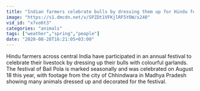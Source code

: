 ```yaml
---
title: "Indian farmers celebrate bulls by dressing them up for Hindu festival"
image: "https://s1.dmcdn.net/v/SPZDt1VFKjlRF5YOW/x240"
vid_id: "x7vo6t3"
categories: "animals"
tags: ["weather","spring","people"]
date: "2020-08-28T16:21:05+03:00"
---
```

Hindu farmers across central India have participated in an annual festival to celebrate their livestock by dressing up their bulls with colourful garlands.   <br>The festival of Bail Pola is marked seasonally and was celebrated on August 18 this year, with footage from the city of Chhindwara in Madhya Pradesh showing many animals dressed up and decorated for the festival.
